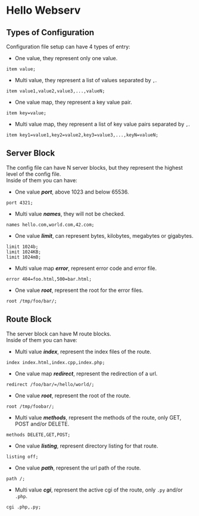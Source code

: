 # Hello Webserv

## Types of Configuration

Configuration file setup can have 4 types of entry:

- One value, they represent only one value.
```
item value;
```

- Multi value, they represent a list of values separated by `,`.
```
item value1,value2,value3,...,valueN;
```

- One value map, they represent a key value pair.
```
item key=value;
```

- Multi value map, they represent a list of key value pairs separated by `,`.
```
item key1=value1,key2=value2,key3=value3,...,keyN=valueN;
```

## Server Block

The config file can have N server blocks, but they represent the highest level of the config file.   
Inside of them you can have:

- One value ***port***, above 1023 and below 65536.
```
port 4321;
```

- Multi value ***names***, they will not be checked.
```
names hello.com,world.com,42.com;
```

- One value ***limit***, can represent bytes, kilobytes, megabytes or gigabytes.
```
limit 1024b;
limit 1024KB;
limit 1024mB;
```

- Multi value map ***error***, represent error code and error file.
```
error 404=foo.html,500=bar.html;
```

- One value ***root***, represent the root for the error files.
```
root /tmp/foo/bar/;
```

## Route Block

The server block can have M route blocks.   
Inside of them you can have:

- Multi value ***index***, represent the index files of the route.
```
index index.html,index.cpp,index.php;
```

- One value map ***redirect***, represent the redirection of a url.
```
redirect /foo/bar/=/hello/world/;
```

- One value ***root***, represent the root of the route.
```
root /tmp/foobar/;
```

- Multi value ***methods***, represent the methods of the route, only GET, POST and/or DELETE.
```
methods DELETE,GET,POST;
```

- One value ***listing***, represent directory listing for that route.
```
listing off;
```

- One value ***path***, represent the url path of the route.
```
path /;
```

- Multi value ***cgi***, represent the active cgi of the route, only `.py` and/or `.php`.
```
cgi .php,.py;
```
